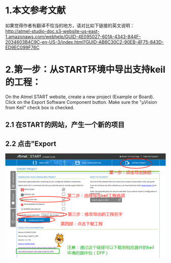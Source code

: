 # 1.本文参考文献
如果觉得作者有翻译不恰当的地方，请对比如下链接的英文说明：
<br/>http://atmel-studio-doc.s3-website-us-east-1.amazonaws.com/webhelp/GUID-4E095027-601A-4343-844F-2034603B4C9C-en-US-3/index.html?GUID-AB6C30C2-90EB-4F75-843D-ED9EC099F76C

# 2.第一步：从START环境中导出支持keil的工程：
On the Atmel START website, create a new project (Example or Board).
Click on the Export Software Component button. Make sure the "µVision from Keil" check box is checked.
## 2.1 在START的网站，产生一个新的项目
## 2.2 点击"Export 
![image](https://github.com/yuchengstudio/START/blob/master/%E5%A6%82%E4%BD%95%E4%BD%BF%E7%94%A8keil%20IDE%E7%8E%AF%E5%A2%83/reference/statr_keil_002.png)
